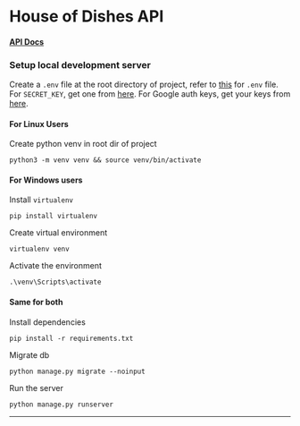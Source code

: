 # House of Dishes API
#### [API Docs](https://documenter.getpostman.com/view/24270306/2s9Y5Wx3QE)
### Setup local development server
Create a `.env` file at the root directory of project, refer to [this](./.env.example) for `.env` file. 
For `SECRET_KEY`, get one from [here](https://djecrety.ir/).
For Google auth keys, get your keys from [here](https://console.cloud.google.com/apis/credentials).
#### For Linux Users
Create python venv in root dir of project
```
python3 -m venv venv && source venv/bin/activate
```
#### For Windows users
Install `virtualenv`
```
pip install virtualenv
```
Create virtual environment
```
virtualenv venv
```
Activate the environment
```
.\venv\Scripts\activate
```
#### Same for both
Install dependencies
```
pip install -r requirements.txt
```
Migrate db
```
python manage.py migrate --noinput
```
Run the server
```
python manage.py runserver
```
---